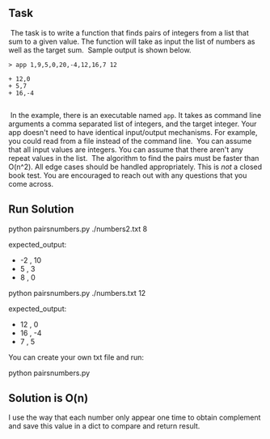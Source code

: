 ## Task
​
The task is to write a function that finds pairs of integers from a list that
sum to a given value. The function will take as input the list of numbers as
well as the target sum.
​
Sample output is shown below.
```
> app 1,9,5,0,20,-4,12,16,7 12
​
+ 12,0
+ 5,7
+ 16,-4
​
```
​
In the example, there is an executable named `app`. It takes as command line
arguments a comma separated list of integers, and the target integer. Your app
doesn't need to have identical input/output mechanisms. For example, you could
read from a file instead of the command line.
​
You can assume that all input values are integers. You can assume that there aren't
any repeat values in the list.
​
The algorithm to find the pairs must be faster than O(n^2). All edge cases
should be handled appropriately. This is _not_ a closed book test. You are
encouraged to reach out with any questions that you come across.
​
## Run Solution

python pairsnumbers.py ./numbers2.txt 8

expected_output:
+ -2 , 10
+ 5 , 3
+ 8 , 0

python pairsnumbers.py ./numbers.txt 12

expected_output:
+ 12 , 0
+ 16 , -4
+ 7 , 5

You can create your own txt file and run:

python pairsnumbers.py <txt path> <target sum>

## Solution is O(n)

I use the way that each number only appear one time to obtain complement and save this value in a dict to compare and return result.
